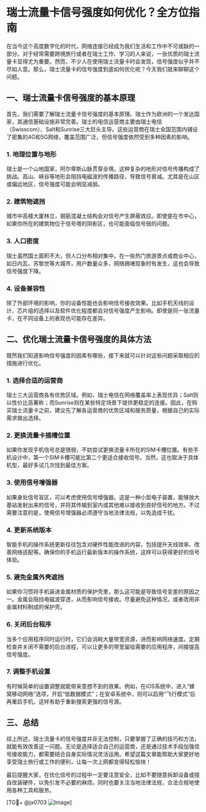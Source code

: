 # 瑞士流量卡信号强度如何优化？全方位指南

在当今这个高度数字化的时代，网络连接已经成为我们生活和工作中不可或缺的一部分。对于经常需要跨境旅行或者在瑞士工作、学习的人来说，一张优质的瑞士流量卡显得尤为重要。然而，不少人在使用瑞士流量卡时会发现，信号强度似乎并不尽如人意。那么，瑞士流量卡的信号强度到底如何优化呢？今天我们就来聊聊这个问题。

## 一、瑞士流量卡信号强度的基本原理

首先，我们需要了解瑞士流量卡信号强度的基本原理。瑞士作为欧洲的一个发达国家，其通信基础设施非常完善。瑞士的电信运营商主要由瑞士电信（Swisscom）、Salt和Sunrise三大巨头主导。这些运营商在瑞士全国范围内铺设了密集的4G和5G网络，覆盖范围广泛，但信号强度依然受到多种因素的影响。

### 1. 地理位置与地形

瑞士是一个山地国家，阿尔卑斯山脉贯穿全境。这种复杂的地形对信号传播构成了挑战。高山、峡谷等地形会阻挡电磁波的传播路径，导致信号衰减。尤其是在山区或偏远地区，信号强度可能会明显减弱。

### 2. 建筑物遮挡

城市中高楼大厦林立，钢筋混凝土结构会对信号产生屏蔽效应。即使是在市中心，如果你所在的建筑物位于信号塔的阴影区，也可能面临信号弱的问题。

### 3. 人口密度

瑞士虽然国土面积不大，但人口分布相对集中。在一些热门旅游景点或商业中心，如日内瓦、苏黎世等大城市，用户数量众多，网络拥堵现象时有发生，这也会导致信号强度下降。

### 4. 设备兼容性

除了外部环境的影响，你的设备性能也会影响信号接收效果。比如手机天线的设计、芯片组的选择以及软件优化程度都会对信号强度产生影响。即使是同一张流量卡，在不同设备上的表现也可能存在差异。

## 二、优化瑞士流量卡信号强度的具体方法

既然我们知道影响信号强度的因素有哪些，接下来就可以针对这些问题采取相应的措施进行优化。

### 1. 选择合适的运营商

瑞士三大运营商各有优势区域。例如，瑞士电信在网络覆盖率上表现优异；Salt则以性价比高著称；而Sunrise则在某些特定场景下提供更稳定的连接。因此，在购买瑞士流量卡之前，建议先了解各运营商的优势区域和服务质量，根据自己的实际需求做出选择。

### 2. 更换流量卡插槽位置

如果你发现手机信号总是很弱，不妨尝试更换流量卡所在的SIM卡槽位置。有些手机设计中，第一个SIM卡槽可能比第二个更适合接收信号。当然，这也取决于具体机型，最好多试几次找到最佳方案。

### 3. 使用信号增强器

如果身处信号盲区，可以考虑使用信号增强器。这是一种小型电子装置，能够放大基站发射出来的信号，并将其传输到室内或其他难以接收到良好信号的地方。不过需要注意的是，使用信号增强器必须遵守当地法律法规，以免造成干扰。

### 4. 更新系统版本

智能手机的操作系统更新往往包含对硬件性能改进的内容，包括提升天线效率、改善网络适配等。确保你的手机运行最新版本的操作系统，这样可以获得更好的信号体验。

### 5. 避免金属外壳遮挡

如果你习惯将手机装进金属材质的保护壳里，那么这可能是导致信号变差的原因之一。金属会阻挡电磁波穿透，从而影响信号接收。尽量避免这种情况，或者改用非金属材料制成的保护壳。

### 6. 关闭后台程序

当多个应用程序同时运行时，它们会消耗大量带宽资源，进而影响网络速度。定期检查并关闭不需要的后台进程，可以让更多的带宽留给需要的应用程序，间接提高信号强度。

### 7. 调整手机设置

有时候简单的设置调整就能带来意想不到的效果。例如，在iOS系统中，进入“蜂窝移动网络”选项，开启“低数据模式”；在安卓系统中，则可以启用“飞行模式”后再重启手机，这样有助于重新搜索更强的信号源。

## 三、总结

综上所述，瑞士流量卡的信号强度并非无法控制，只要掌握了正确的技巧和方法，就能有效改善这一问题。无论是选择适合自己的运营商，还是通过技术手段加强信号接收能力，都需要结合自身实际情况灵活运用。希望这篇文章能帮助大家更好地享受瑞士旅行或工作的便利，让每一次上网都变得轻松愉快！

最后提醒大家，在优化信号的过程中一定要注意安全，比如不要随意拆卸设备或擅自改装硬件，以免引发不必要的麻烦。同时也要关注当地法律法规，合法合规地使用各种工具和服务。

[TG💪+ @jx0703 ![Image](https://github.com/user-attachments/assets/dbca1d08-cadb-493c-b0ec-ad6f7a83f270)]